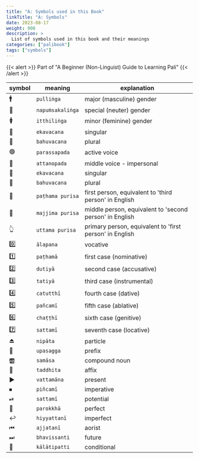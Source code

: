 ```yaml
---
title: "A: Symbols used in this Book"
linkTitle: "A: Symbols"
date: 2023-08-17
weight: 900
description: >
  List of symbols used in this book and their meanings
categories: ["palibook"]
tags: ["symbols"]
---
```


{{< alert >}}
Part of "A Beginner (Non-Linguist) Guide to Learning Pali"
{{< /alert >}}

| symbol | meaning | explanation |
| --- | --- | --- |
| 🚹 | `pulliṅga` | major (masculine) gender |
| 🚻 | `napuṁsakaliṅga` | special (neuter) gender |
| 🚺 | `itthiliṅga` | minor (feminine) gender |
| 👤 | `ekavacana` | singular |
| 👥 | `bahuvacana` | plural |
| 🟢 | `parassapada` | active voice
| 🔵 | `attanopada` | middle voice - impersonal |
| 👤 | `ekavacana` | singular |
| 👥 | `bahuvacana` | plural |
| 🤟 | `paṭhama purisa` | first person, equivalent to 'third person' in English |
| 🤘 | `majjima purisa` | middle person, equivalent to 'second person' in English |
| 👆 | `uttama purisa` | primary person, equivalent to 'first person' in English |
| 0️⃣ | `ālapana` | vocative |
| 1️⃣ | `paṭhamā` | first case (nominative) |
| 2️⃣ | `dutiyā` | second case (accusative) |
| 3️⃣ | `tatiyā` | third case (instrumental) |
| 4️⃣ | `catutthī` | fourth case (dative) |
| 5️⃣ | `pañcamī` | fifth case (ablative) |
| 6️⃣ | `chaṭṭhī` | sixth case (genitive) |
| 7️⃣ | `sattamī` | seventh case (locative) |
| ⏏️ | `nipāta` | particle |
| 🔼 | `upasagga` |prefix |
| 🆎 | `samāsa` | compound noun |
| 🔽 | `taddhita` | affix |
| ▶️ | `vattamāna` | present |
| ⏹ | `piñcamī` | imperative |
| ⏯ | `sattamī` | potential |
| 🔄 | `parokkhā` | perfect |
| ↩️ | `hiyyattanī` | imperfect |
| ⏮ | `ajjatanī`| aorist |
| ⏭ | `bhavissanti` | future |
| 🔀 | `kālātipatti` | conditional |
